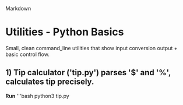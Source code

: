 Markdown

# Utilities - Python Basics

Small, clean command_line utilities that show input conversion output + basic control flow.

## 1) Tip calculator ('tip.py') parses '$' and '%', calculates tip precisely. 

**Run**
'''bash python3 tip.py